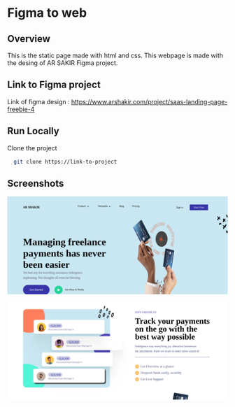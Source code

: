 # Figma to web




## Overview
This is the static page made with html and css. This webpage is made with the desing of AR SAKIR Figma project. 


## Link to Figma project
Link of figma design : https://www.arshakir.com/project/saas-landing-page-freebie-4
## Run Locally

Clone the project

```bash
  git clone https://link-to-project
```

##  Screenshots
![alt text](<Assets/Screenshot from 2024-04-12 08-26-40.png>)

![alt text](<Assets/Screenshot from 2024-04-12 08-26-52.png>)